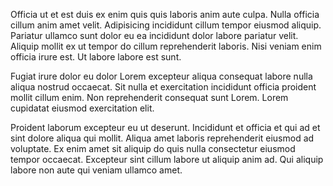 Officia ut et est duis ex enim quis quis laboris anim aute culpa.
Nulla officia cillum anim amet velit.
Adipisicing incididunt cillum tempor eiusmod aliquip.
Pariatur ullamco sunt dolor eu ea incididunt dolor labore pariatur velit.
Aliquip mollit ex ut tempor do cillum reprehenderit laboris.
Nisi veniam enim officia irure est.
Ut labore labore est sunt.

Fugiat irure dolor eu dolor Lorem excepteur aliqua consequat labore nulla aliqua nostrud occaecat. Sit nulla et exercitation incididunt officia proident mollit cillum enim. Non reprehenderit consequat sunt Lorem. Lorem cupidatat eiusmod exercitation elit.

Proident laborum excepteur eu ut deserunt.
Incididunt et officia et qui ad et sint dolore aliqua qui mollit.
Aliqua amet laboris reprehenderit eiusmod ad voluptate.
Ex enim amet sit aliquip do quis nulla consectetur eiusmod tempor occaecat.
Excepteur sint cillum labore ut aliquip anim ad.
Qui aliquip labore non aute qui veniam ullamco amet.